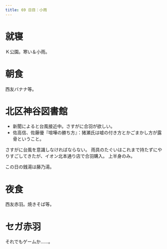 ```yaml
---
title: 69 日目：小雨
---
```


# 就寝

Ｋ公園。寒い＆小雨。

# 朝食

西友バナナ等。

# 北区神谷図書館

* 新聞によると台風接近中。さすがに合羽が欲しい。
* 佐高信、佐藤優『喧嘩の勝ち方』：猪瀬氏は嘘の付き方とかごまかし方が露骨ということ。

さすがに台風を意識しなければならない。
雨具のたぐいはこれまで持たずにやりすごしてきたが、イオン北本通り店で合羽購入。
上半身のみ。

この日の銭湯は藤乃湯。

# 夜食

西友赤羽。焼きそば等。

# セガ赤羽

それでもゲームか……。
